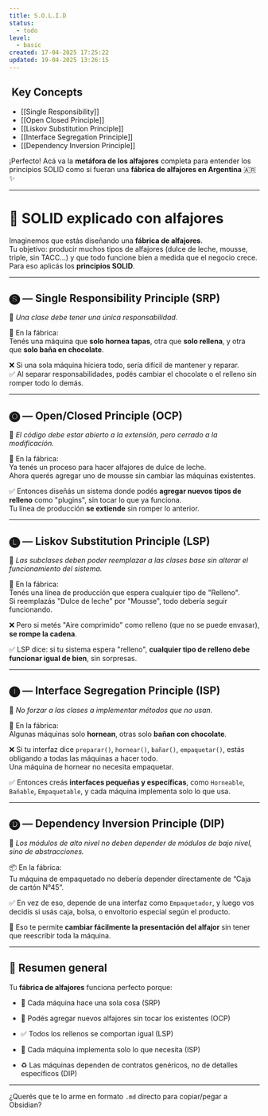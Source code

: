 ```yaml
---
title: S.O.L.I.D
status:
  - todo
level:
  - basic
created: 17-04-2025 17:25:22
updated: 19-04-2025 13:26:15
---
```


##  Key Concepts
- [[Single Responsibility]]
- [[Open Closed Principle]]
- [[Liskov Substitution Principle]]
- [[Interface Segregation Principle]]
- [[Dependency Inversion Principle]]

¡Perfecto! Acá va la **metáfora de los alfajores** completa para entender los principios SOLID como si fueran una **fábrica de alfajores en Argentina** 🇦🇷✨

---

# 🧁 SOLID explicado con alfajores

Imaginemos que estás diseñando una **fábrica de alfajores**.  
Tu objetivo: producir muchos tipos de alfajores (dulce de leche, mousse, triple, sin TACC…) y que todo funcione bien a medida que el negocio crece. Para eso aplicás los **principios SOLID**.

---

## 🅢 — **Single Responsibility Principle (SRP)**

🧠 _Una clase debe tener una única responsabilidad._

🔧 En la fábrica:  
Tenés una máquina que **solo hornea tapas**, otra que **solo rellena**, y otra que **solo baña en chocolate**.

❌ Si una sola máquina hiciera todo, sería difícil de mantener y reparar.  
✅ Al separar responsabilidades, podés cambiar el chocolate o el relleno sin romper todo lo demás.

---

## 🅞 — **Open/Closed Principle (OCP)**

🧠 _El código debe estar abierto a la extensión, pero cerrado a la modificación._

🍫 En la fábrica:  
Ya tenés un proceso para hacer alfajores de dulce de leche.  
Ahora querés agregar uno de mousse sin cambiar las máquinas existentes.

✅ Entonces diseñás un sistema donde podés **agregar nuevos tipos de relleno** como "plugins", sin tocar lo que ya funciona.  
Tu línea de producción **se extiende** sin romper lo anterior.

---

## 🅛 — **Liskov Substitution Principle (LSP)**

🧠 _Las subclases deben poder reemplazar a las clases base sin alterar el funcionamiento del sistema._

🥄 En la fábrica:  
Tenés una línea de producción que espera cualquier tipo de "Relleno".  
Si reemplazás "Dulce de leche" por "Mousse", todo debería seguir funcionando.

❌ Pero si metés "Aire comprimido" como relleno (que no se puede envasar), **se rompe la cadena**.

✅ LSP dice: si tu sistema espera "relleno", **cualquier tipo de relleno debe funcionar igual de bien**, sin sorpresas.

---

## 🅘 — **Interface Segregation Principle (ISP)**

🧠 _No forzar a las clases a implementar métodos que no usan._

🥇 En la fábrica:  
Algunas máquinas solo **hornean**, otras solo **bañan con chocolate**.

❌ Si tu interfaz dice `preparar()`, `hornear()`, `bañar()`, `empaquetar()`, estás obligando a todas las máquinas a hacer todo.  
Una máquina de hornear no necesita empaquetar.

✅ Entonces creás **interfaces pequeñas y específicas**, como `Horneable`, `Bañable`, `Empaquetable`, y cada máquina implementa solo lo que usa.

---

## 🅓 — **Dependency Inversion Principle (DIP)**

🧠 _Los módulos de alto nivel no deben depender de módulos de bajo nivel, sino de abstracciones._

📦 En la fábrica:  
Tu máquina de empaquetado no debería depender directamente de “Caja de cartón N°45”.

✅ En vez de eso, depende de una interfaz como `Empaquetador`, y luego vos decidís si usás caja, bolsa, o envoltorio especial según el producto.

🔁 Eso te permite **cambiar fácilmente la presentación del alfajor** sin tener que reescribir toda la máquina.

---

## 🧠 Resumen general

Tu **fábrica de alfajores** funciona perfecto porque:

- 🔧 Cada máquina hace una sola cosa (SRP)
    
- 🧩 Podés agregar nuevos alfajores sin tocar los existentes (OCP)
    
- ✅ Todos los rellenos se comportan igual (LSP)
    
- 🔄 Cada máquina implementa solo lo que necesita (ISP)
    
- ♻️ Las máquinas dependen de contratos genéricos, no de detalles específicos (DIP)
    

---

¿Querés que te lo arme en formato `.md` directo para copiar/pegar a Obsidian?